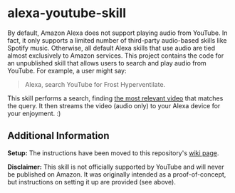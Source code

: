 # alexa-youtube-skill

By default, Amazon Alexa does not support playing audio from YouTube. In fact, it only supports a limited number of third-party audio-based skills like Spotify music. Otherwise, all default Alexa skills that use audio are tied almost exclusively to Amazon services. This project contains the code for an unpublished skill that allows users to search and play audio from YouTube. For example, a user might say:

> Alexa, search YouTube for Frost Hyperventilate.

This skill performs a search, finding [the most relevant video](https://www.youtube.com/watch?v=Ol592sakmZU) that matches the query. It then streams the video (audio only) to your Alexa device for your enjoyment. :)

## Additional Information

__Setup:__ The instructions have been moved to this repository's [wiki page](https://github.com/dmhacker/alexa-youtube-skill/wiki).

__Disclaimer:__ This skill is not officially supported by YouTube and will never be published on Amazon. It was originally intended as a proof-of-concept, but instructions on setting it up are provided (see above).


